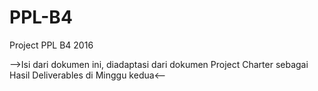 # PPL-B4
Project PPL B4 2016

-->Isi dari dokumen ini, diadaptasi dari dokumen Project Charter sebagai Hasil Deliverables di Minggu kedua<--
